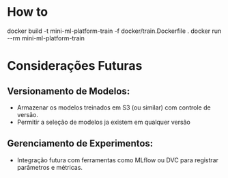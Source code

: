 # How to
docker build -t mini-ml-platform-train -f docker/train.Dockerfile .
docker run --rm mini-ml-platform-train


# Considerações Futuras
## Versionamento de Modelos:
* Armazenar os modelos treinados em S3 (ou similar) com controle de versão.
* Permitir a seleção de modelos ja existem em qualquer versão
## Gerenciamento de Experimentos:
* Integração futura com ferramentas como MLflow ou DVC para registrar parâmetros e métricas.

